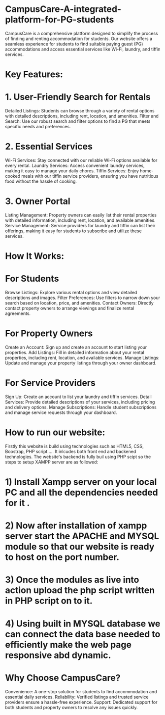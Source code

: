 # CampusCare-A-integrated-platform-for-PG-students

CampusCare is a comprehensive platform designed to simplify the process of finding and renting accommodation for students. Our website offers a seamless experience for students to find suitable paying guest (PG) accommodations and access essential services like Wi-Fi, laundry, and tiffin services.

# Key Features:
  # 1. User-Friendly Search for Rentals
Detailed Listings: Students can browse through a variety of rental options with detailed descriptions, including rent, location, and amenities.
Filter and Search: Use our robust search and filter options to find a PG that meets specific needs and preferences.
  # 2. Essential Services
Wi-Fi Services: Stay connected with our reliable Wi-Fi options available for every rental.
Laundry Services: Access convenient laundry services, making it easy to manage your daily chores.
Tiffin Services: Enjoy home-cooked meals with our tiffin service providers, ensuring you have nutritious food without the hassle of cooking.
  # 3. Owner Portal
Listing Management: Property owners can easily list their rental properties with detailed information, including rent, location, and available amenities.
Service Management: Service providers for laundry and tiffin can list their offerings, making it easy for students to subscribe and utilize these services.

# How It Works:
  # For Students
Browse Listings: Explore various rental options and view detailed descriptions and images.
Filter Preferences: Use filters to narrow down your search based on location, price, and amenities.
Contact Owners: Directly contact property owners to arrange viewings and finalize rental agreements.
  # For Property Owners
Create an Account: Sign up and create an account to start listing your properties.
Add Listings: Fill in detailed information about your rental properties, including rent, location, and available services.
Manage Listings: Update and manage your property listings through your owner dashboard.
  # For Service Providers
Sign Up: Create an account to list your laundry and tiffin services.
Detail Services: Provide detailed descriptions of your services, including pricing and delivery options.
Manage Subscriptions: Handle student subscriptions and manage service requests through your dashboard.


# How to run our website:
Firstly this website is build using technologies such as HTML5, CSS, Boostrap, PHP script.....
It inlcudes both front end and backened technologies.
The website's backend is fully buil using PHP scipt so the steps to setup XAMPP server are as followed:
# 1) Install Xampp server on your local PC and all the dependencies needed for it .
# 2) Now after installation of xampp server start the APACHE and MYSQL module so that our website is ready to host on the port number.
# 3) Once the modules as live into action upload the php script written in PHP script on to it.
# 4) Using built in MYSQL database we can connect the data base needed to efficiently make the web page responsive abd dynamic.

# Why Choose CampusCare?
Convenience: A one-stop solution for students to find accommodation and essential daily services.
Reliability: Verified listings and trusted service providers ensure a hassle-free experience.
Support: Dedicated support for both students and property owners to resolve any issues quickly.
